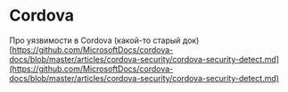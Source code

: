 # Cordova

Про уязвимости в Cordova \(какой-то старый док\) [https://github.com/MicrosoftDocs/cordova-docs/blob/master/articles/cordova-security/cordova-security-detect.md](https://github.com/MicrosoftDocs/cordova-docs/blob/master/articles/cordova-security/cordova-security-detect.md)

